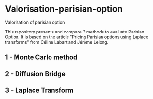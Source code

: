 # Valorisation-parisian-option
Valorisation of parisian option

This repository presents and compare 3 methods to evaluate Parisian Option. It is based on the article "Pricing Parisian options using Laplace transforms" from Céline Labart and Jérôme Lelong. 


## 1 - Monte Carlo method

## 2 - Diffusion Bridge

## 3 - Laplace Transform

